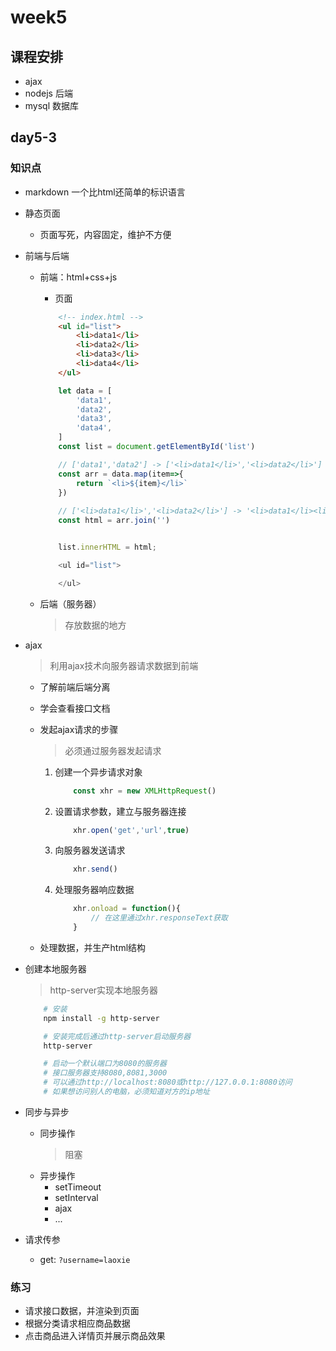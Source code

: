 # week5

## 课程安排
* ajax      
* nodejs    后端
* mysql     数据库

## day5-3

### 知识点
* markdown  一个比html还简单的标识语言

* 静态页面
    * 页面写死，内容固定，维护不方便

* 前端与后端
    * 前端：html+css+js
        * 页面
        ```html
            <!-- index.html -->
            <ul id="list">
                <li>data1</li>
                <li>data2</li>
                <li>data3</li>
                <li>data4</li>
            </ul>
        ```
        ```js
            let data = [
                'data1',
                'data2',
                'data3',
                'data4',
            ]
            const list = document.getElementById('list')

            // ['data1','data2'] -> ['<li>data1</li>','<li>data2</li>']
            const arr = data.map(item=>{
                return `<li>${item}</li>`
            })
            
            // ['<li>data1</li>','<li>data2</li>'] -> '<li>data1</li><li>data2</li>'
            const html = arr.join('')


            list.innerHTML = html;

            <ul id="list">

            </ul>
        ```

    * 后端（服务器）
        > 存放数据的地方

* ajax
    > 利用ajax技术向服务器请求数据到前端
    * 了解前端后端分离
    * 学会查看接口文档
    * 发起ajax请求的步骤
        > 必须通过服务器发起请求
        1. 创建一个异步请求对象
            ```js
                const xhr = new XMLHttpRequest()
            ```
        2. 设置请求参数，建立与服务器连接
            ```js
                xhr.open('get','url',true)
            ```
        3. 向服务器发送请求
            ```js
                xhr.send()
            ```
        4. 处理服务器响应数据
            ```js
                xhr.onload = function(){
                    // 在这里通过xhr.responseText获取
                }
            ```
        
    * 处理数据，并生产html结构

* 创建本地服务器
    > http-server实现本地服务器
    ```bash
        # 安装
        npm install -g http-server

        # 安装完成后通过http-server启动服务器
        http-server

        # 启动一个默认端口为8080的服务器
        # 接口服务器支持8080,8081,3000
        # 可以通过http://localhost:8080或http://127.0.0.1:8080访问
        # 如果想访问别人的电脑，必须知道对方的ip地址
    ```

* 同步与异步
    * 同步操作
        > 阻塞
    * 异步操作
        * setTimeout
        * setInterval
        * ajax
        * ...
* 请求传参
    * get: `?username=laoxie`

### 练习
* 请求接口数据，并渲染到页面
* 根据分类请求相应商品数据
* 点击商品进入详情页并展示商品效果

